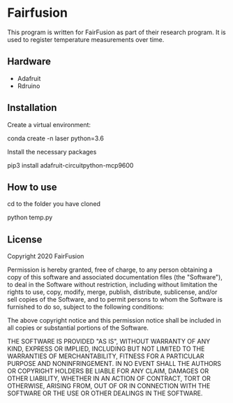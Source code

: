 # Fairfusion
This program is written for FairFusion as part of their research program. It is used to register temperature measurements over time.

## Hardware 
- Adafruit
- Rdruino

## Installation
Create a virtual environment:

conda create -n laser python=3.6

Install the necessary packages

pip3 install adafruit-circuitpython-mcp9600

## How to use
cd to the folder you have cloned

python temp.py

## License
Copyright 2020 FairFusion

Permission is hereby granted, free of charge, to any person obtaining a copy of this software and associated documentation files (the "Software"), to deal in the Software without restriction, including without limitation the rights to use, copy, modify, merge, publish, distribute, sublicense, and/or sell copies of the Software, and to permit persons to whom the Software is furnished to do so, subject to the following conditions:

The above copyright notice and this permission notice shall be included in all copies or substantial portions of the Software.

THE SOFTWARE IS PROVIDED "AS IS", WITHOUT WARRANTY OF ANY KIND, EXPRESS OR IMPLIED, INCLUDING BUT NOT LIMITED TO THE WARRANTIES OF MERCHANTABILITY, FITNESS FOR A PARTICULAR PURPOSE AND NONINFRINGEMENT. IN NO EVENT SHALL THE AUTHORS OR COPYRIGHT HOLDERS BE LIABLE FOR ANY CLAIM, DAMAGES OR OTHER LIABILITY, WHETHER IN AN ACTION OF CONTRACT, TORT OR OTHERWISE, ARISING FROM, OUT OF OR IN CONNECTION WITH THE SOFTWARE OR THE USE OR OTHER DEALINGS IN THE SOFTWARE.
